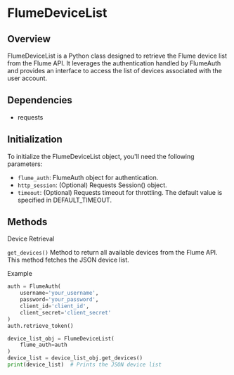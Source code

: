# FlumeDeviceList
## Overview
FlumeDeviceList is a Python class designed to retrieve the Flume device list from the Flume API. It leverages the authentication handled by FlumeAuth and provides an interface to access the list of devices associated with the user account.

## Dependencies
 - requests

## Initialization
To initialize the FlumeDeviceList object, you'll need the following parameters:

 - `flume_auth`: FlumeAuth object for authentication.
 - `http_session`: (Optional) Requests Session() object.
 - `timeout`: (Optional) Requests timeout for throttling. The default value is specified in DEFAULT_TIMEOUT.

## Methods
Device Retrieval

`get_devices()`
Method to return all available devices from the Flume API. This method fetches the JSON device list.

Example
```python
auth = FlumeAuth(
    username='your_username',
    password='your_password',
    client_id='client_id',
    client_secret='client_secret'
)
auth.retrieve_token()

device_list_obj = FlumeDeviceList(
    flume_auth=auth
)
device_list = device_list_obj.get_devices()
print(device_list)  # Prints the JSON device list
```
